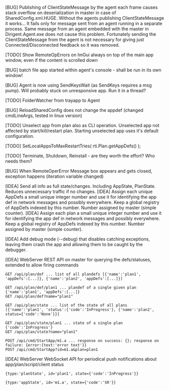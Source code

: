 [BUG] Publishing of ClientStateMessage by the agent each frame causes stack overflow on deserialization in master in case of SharedConfig.xml.HUGE. Without the agents publishing ClientStateMessage it works... It fails only for message sent from an agent running in a separate process. Same message from an agent embedded with the master in Dirigent.Agent.exe does not cause this problem. Fortunately sending the ClientStateMessage from the agent is not necessary for giving just Connected/Disconnected feedback so it was removed.

[TODO] Show RemoteOpErrors on ImGui always on top of the main app window, even if the content is scrolled down

[BUG] batch file app started within agent's console - shall be run in its own window!

[BUG] Agent is now using SendKeysWait (as SendKeys requires a msg pump). Will probably stuck on unresponsive app. Run it in a thread?

[TODO] FolderWatcher from trayapp to Agent

[BUG] ReloadSharedConfig does not change the appdef (changed cmdLineArgs, tested in linux version)

[TODO] Unselect app from plan also as CLI operation. Unselected app not affected by start/kill/restart plan. Starting unselected app uses it's default configuration.

[TODO] SetLocalAppsToMaxRestartTries( rti.Plan.getAppDefs() );

[TODO] Terminate, Shutdown, Reinstall - are they worth the effort? Who needs them?

[BUG] When RemoteOperError Message box appears and gets closed, exception happens (iteration variable changed)

[IDEA] Send all info as full state/changes. Including AppState, PlanState. Reduces unnecessary traffic if no changes.
[IDEA] Assign each unique AppDefs a small unique integer number and use it for identifying the app def in network messages and possibly everywhere. Keep a global registry of AppDefs indexed by this number. Number assigned by master (simple counter).
[IDEA] Assign each plan a small unique integer number and use it for identifying the app def in network messages and possibly everywhere. Keep a global registry of AppDefs indexed by this number. Number assigned by master (simple counter).


[IDEA] Add debug mode (--debug) that disables catching exceptions, leaving them crash the app and allowing them to be caught by the debugger.

[IDEA] WebServer REST API on master for querying the defs/statuses, extended to allow firing commands

    GET /api/plan/def ... list of all plandefs [{'name':'plan1', 'appDefs':[...]}, {'name':'plan2', 'appDefs':[...]}]

    GET /api/plan/def/plan1 ... plandef of a single given plan {'name':'plan1', 'appDefs':[...]}
    GET /api/plan/def?name="plan1"

    GET /api/plan/state ... list of the state of all plans [{'name':'plan1', 'status':{'code':'InProgress'}, {'name':'plan2', status={'code':'None'}}]
    
    GET /api/plan/state/plan1 ... state of a single plan {'code':'InProgress'}
    GET /api/plan/state?name="plan1"

    POST /api/cmd/StartApp/m1.a ... response on success: {}; response on failure: {error:{text:'error text'}}
    POST /api/cmd/StartApp?id=m1.a&plan=plan1
  

[IDEA] WebServer WebSocket API for periodical push notifications about app/plan/script/client status

    {type:'planState', id='plan1', state={'code':'InProgress'}}

    {type:'appState', id='m1.a', state={'code':'SR'}}
